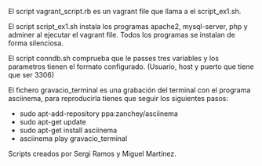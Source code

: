 El script vagrant_script.rb es un vagrant file que llama a el script_ex1.sh.

El script script_ex1.sh instala los programas apache2, mysql-server, php y adminer al ejecutar el vagrant file.
Todos los programas se instalan de forma silenciosa.

El script conndb.sh comprueba que le passes tres variables y los parametros tienen el formato configurado.
(Usuario, host y puerto que tiene que ser 3306)

El fichero gravacio_terminal es una grabación del terminal con el programa asciinema, para reproducirla tienes que seguir los siguientes pasos:

- sudo apt-add-repository ppa:zanchey/asciinema
- sudo apt-get update
- sudo apt-get install asciinema
- asciinema play gravacio_terminal

Scripts creados por Sergi Ramos y Miguel Martínez.
